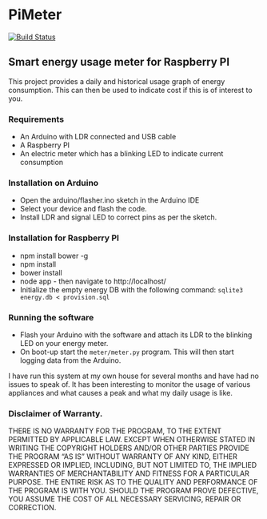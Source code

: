 # PiMeter

[![Build Status](https://travis-ci.org/alexellis/pimeter.svg?branch=master)](https://travis-ci.org/alexellis/pimeter)

## Smart energy usage meter for Raspberry PI

This project provides a daily and historical usage graph of energy consumption. This can then be used to indicate cost if this is of interest to you.

### Requirements
- An Arduino with LDR connected and USB cable
- A Raspberry PI
- An electric meter which has a blinking LED to indicate current consumption

### Installation on Arduino
- Open the arduino/flasher.ino sketch in the Arduino IDE
- Select your device and flash the code.
- Install LDR and signal LED to correct pins as per the sketch.

### Installation for Raspberry PI
- npm install bower -g
- npm install
- bower install
- node app - then navigate to http://localhost/
- Initialize the empty energy DB with the following command: `sqlite3 energy.db < provision.sql`

### Running the software
- Flash your Arduino with the software and attach its LDR to the blinking LED on your energy meter.
- On boot-up start the `meter/meter.py` program. This will then start logging data from the Arduino.

I have run this system at my own house for several months and have had no issues to speak of. It has been interesting to monitor the usage of various appliances and what causes a peak and what my daily usage is like.

### Disclaimer of Warranty.
THERE IS NO WARRANTY FOR THE PROGRAM, TO THE EXTENT PERMITTED BY APPLICABLE LAW. EXCEPT WHEN OTHERWISE STATED IN WRITING THE COPYRIGHT HOLDERS AND/OR OTHER PARTIES PROVIDE THE PROGRAM “AS IS” WITHOUT WARRANTY OF ANY KIND, EITHER EXPRESSED OR IMPLIED, INCLUDING, BUT NOT LIMITED TO, THE IMPLIED WARRANTIES OF MERCHANTABILITY AND FITNESS FOR A PARTICULAR PURPOSE. THE ENTIRE RISK AS TO THE QUALITY AND PERFORMANCE OF THE PROGRAM IS WITH YOU. SHOULD THE PROGRAM PROVE DEFECTIVE, YOU ASSUME THE COST OF ALL NECESSARY SERVICING, REPAIR OR CORRECTION.
